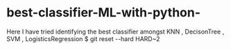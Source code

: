 # best-classifier-ML-with-python-
Here I have tried identifying the best classifier amongst KNN , DecisonTree , SVM , LogisticsRegression
$ git reset --hard HARD~2
